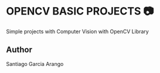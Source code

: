 # OPENCV BASIC PROJECTS :camera:
Simple projects with Computer Vision with OpenCV Library

## Author
Santiago Garcia Arango
